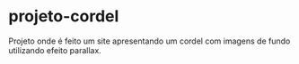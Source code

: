 # projeto-cordel
 Projeto onde é feito um site apresentando um cordel com imagens de fundo utilizando efeito parallax.

